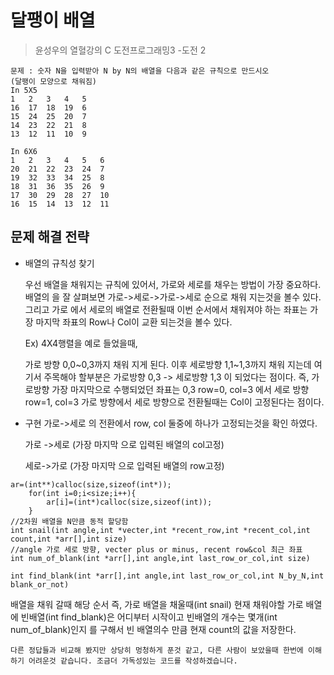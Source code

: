 달팽이 배열
===
> 윤성우의 열혈강의 C 도전프로그래밍3 -도전 2
```
문제 : 숫자 N을 입력받아 N by N의 배열을 다음과 같은 규칙으로 만드시오
(달팽이 모양으로 채워짐)
In 5X5
1	2	3	4	5	
16	17	18	19	6	
15	24	25	20	7	
14	23	22	21	8	
13	12	11	10	9	

In 6X6
1	2	3	4	5	6	
20	21	22	23	24	7	
19	32	33	34	25	8	
18	31	36	35	26	9	
17	30	29	28	27	10	
16	15	14	13	12	11	
```

문제 해결 전략
---
- 배열의 규칙성 찾기

  우선 배열을 채워지는 규칙에 있어서, 가로와 세로를 채우는 방법이 가장 중요하다.
  배열의 을 잘 살펴보면 가로->세로->가로->세로 순으로 채워 지는것을 볼수 있다.  그리고 가로 에서 세로의 배열로 전환될때 이번 순서에서 채워져야 하는 좌표는 가장 마지막 좌표의 Row나 Col이 교환 되는것을 볼수 있다.

  Ex) 4X4행렬을 예로 들었을때,

  가로 방향 0,0~0,3까지 채워 지게 된다. 이후 세로방향 1,1~1,3까지 채워 지는데 여기서 주목해야 할부분은 가로방향 0,3 -> 세로방향 1,3 이 되었다는 점이다. 즉, 가로방향 가장 마지막으로 수행되었던 좌표는 0,3 row=0, col=3 에서 세로 방향 row=1, col=3 가로 방향에서 세로 방향으로 전환될때는 Col이 고정된다는 점이다.



- 구현
	가로->세로 의 전환에서 row, col 둘중에 하나가 고정되는것을 확인 하였다. 

    가로 ->세로 (가장 마지막 으로 입력된 배열의 col고정)

    세로->가로 (가장 마지막 으로 입력된 배열의 row고정)

```
ar=(int**)calloc(size,sizeof(int*));
	for(int i=0;i<size;i++){
		ar[i]=(int*)calloc(size,sizeof(int));
	}
//2차원 배열을 N만큼 동적 할당함
int snail(int angle,int *vecter,int *recent_row,int *recent_col,int count,int *arr[],int size)
//angle 가로 세로 방향, vecter plus or minus, recent row&col 최근 좌표
int num_of_blank(int *arr[],int angle,int last_row_or_col,int size)

int find_blank(int *arr[],int angle,int last_row_or_col,int N_by_N,int blank_or_not)

```
배열을 채워 갈때 해당 순서 즉, 가로 배열을 채울때(int snail) 현재 채워야할 가로 배열에 빈배열(int find_blank)은 어디부터 시작이고 빈배열의 개수는 몇개(int num_of_blank)인지 를 구해서 빈 배열의수 만큼 현재 count의 값을 저장한다.



```
다른 정답들과 비교해 봤지만 상당히 멍청하게 푼것 같고, 다른 사람이 보았을때 한번에 이해하기 어려운것 같습니다. 조금더 가독성있는 코드를 작성하겠습니다.
```